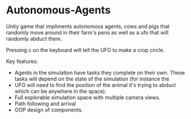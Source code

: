 # Autonomous-Agents
Unity game that impliments autonomous agents, cows and pigs that randomly move around in their farm's pens as well as a ufo that will randomly abduct them. 

Pressing c on the keyboard will tell the UFO to make a crop circle.

Key features:

- Agents in the simulation have tasks they complete on their own. These tasks will depend on the state of the simulation (for instance the 
- UFO will need to find the position of the animal it's trying to abduct which can be anywhere in the space).
- Full explorable simulation space with multiple camera views.
- Path following and arrival
- OOP design of components.
